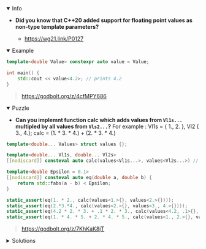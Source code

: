 <details open><summary>Info</summary><p>

* **Did you know that C++20 added support for floating point values as non-type template parameters?**

  * https://wg21.link/P0127

</p></details><details open><summary>Example</summary><p>

```cpp
template<double Value> constexpr auto value = Value;

int main() {
    std::cout << value<4.2>; // prints 4.2
}
```

> https://godbolt.org/z/4cfMPY686

</p></details><details open><summary>Puzzle</summary><p>

* **Can you implemnt function calc which adds values from `Vl1s...` multipled by all values from `Vls2...`?**
    For example : Vl1s = { 1., 2. }, Vl2 { 3., 4.}; calc = (1. * 3. * 4.) + (2. * 3. * 4.)

```cpp
template<double... Values> struct values {};

template<double... Vl1s, double... Vl2s>
[[nodiscard]] consteval auto calc(values<Vl1s...>, values<Vl2s...>) // TODO

template<double Epsilon = 0.1>
[[nodiscard]] consteval auto eq(double a, double b) {
    return std::fabs(a - b) < Epsilon;
}

static_assert(eq(1. * 2., calc(values<1.>{}, values<2.>{})));
static_assert(eq(2.*3.*4., calc(values<2.>{}, values<3., 4.>{})));
static_assert(eq(4.2 * 2. * 3. + .1 * 2. * 3., calc(values<4.2, .1>{}, values<2., 3.>{})));
static_assert(eq(1. * 4. * 5. + 2. * 4. * 5., calc(values<1., 2.>{}, values<4., 5.>{})));
```

> https://godbolt.org/z/7KhKaK8jT

</p></details><details><summary>Solutions</summary><p>
